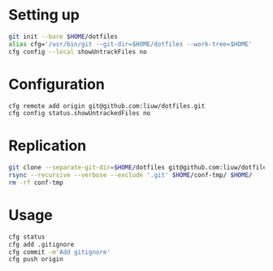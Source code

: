 # Setting up
```sh
git init --bare $HOME/dotfiles
alias cfg='/usr/bin/git --git-dir=$HOME/dotfiles --work-tree=$HOME'
cfg config --local showUntrackFiles no
```

# Configuration
```sh
cfg remote add origin git@github.com:liuw/dotfiles.git
cfg config status.showUntrackedFiles no
```

# Replication
```sh
git clone --separate-git-dir=$HOME/dotfiles git@github.com:liuw/dotfiles.git $HOME/conf-tmp
rsync --recursive --verbose --exclude '.git' $HOME/conf-tmp/ $HOME/
rm -rf conf-tmp
```

# Usage
```sh
cfg status
cfg add .gitignore
cfg commit -m'Add gitignore'
cfg push origin
```
